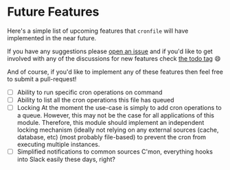 # Future Features

Here's a simple list of upcoming features that `cronfile` will have implemented in the near future.

If you have any suggestions please [open an issue][issues] and if you'd like to get involved with any of the discussions
for new features check [the todo tag][todos] :smile:

And of course, if you'd like to implement any of these features then feel free to submit a pull-request!

- [ ] Ability to run specific cron operations on command
- [ ] Ability to list all the cron operations this file has queued
- [ ] Locking
  At the moment the use-case is simply to add cron operations to a queue. However, this may not be the case for all
  applications of this module. Therefore, this module should implement an independent locking mechanism (ideally not
  relying on any external sources (cache, database, etc) (most probably file-based) to prevent the cron from executing
  multiple instances.
- [ ] Simplified notifications to common sources
  C'mon, everything hooks into Slack easily these days, right?

[issues]: https://github.com/jdrydn/cronfile/issues
[todos]: https://github.com/jdrydn/cronfile/labels/todo
